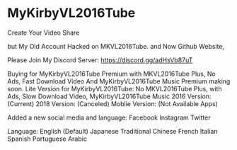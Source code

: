 # MyKirbyVL2016Tube
Create Your Video Share

but My Old Account Hacked on MKVL2016Tube.
and Now Github Website, 

Please Join My Discord Server:
https://discord.gg/adHsVb87uT

Buying for MyKirbyVL2016Tube Premium with MKVL2016Tube Plus, No Ads, Fast Download Video And MyKirbyVL2016Tube Music Premium
making soon.
Lite Version for MyKirbyVL2016Tube: No MKVL2016Tube Plus, with Ads, Slow Download Video, MyKirbyVL2016Tube Music
2016 Version: (Current)
2018 Version: (Canceled)
Moblie Version: (Not Available Apps)

Added a new social media and language:
Facebook
Instagram
Twitter

Language:
English (Default)
Japanese
Traditional Chinese
French
Italian
Spanish
Portuguese
Arabic
